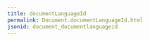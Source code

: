 ```yaml
---
title: documentLanguageId
permalink: Document.documentLanguageId.html
jsonid: document_documentlanguageid
---
```

